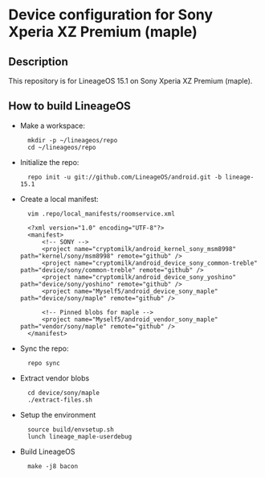 Device configuration for Sony Xperia XZ Premium (maple)
========================================================

Description
-----------

This repository is for LineageOS 15.1 on Sony Xperia XZ Premium (maple).

How to build LineageOS
----------------------

* Make a workspace:

        mkdir -p ~/lineageos/repo
        cd ~/lineageos/repo

* Initialize the repo:

        repo init -u git://github.com/LineageOS/android.git -b lineage-15.1

* Create a local manifest:

        vim .repo/local_manifests/roomservice.xml

        <?xml version="1.0" encoding="UTF-8"?>
        <manifest>
            <!-- SONY -->
            <project name="cryptomilk/android_kernel_sony_msm8998" path="kernel/sony/msm8998" remote="github" />
            <project name="cryptomilk/android_device_sony_common-treble" path="device/sony/common-treble" remote="github" />
            <project name="cryptomilk/android_device_sony_yoshino" path="device/sony/yoshino" remote="github" />
            <project name="Myself5/android_device_sony_maple" path="device/sony/maple" remote="github" />

            <!-- Pinned blobs for maple -->
            <project name="Myself5/android_vendor_sony_maple" path="vendor/sony/maple" remote="github" />
        </manifest>

* Sync the repo:

        repo sync

* Extract vendor blobs

        cd device/sony/maple
        ./extract-files.sh

* Setup the environment

        source build/envsetup.sh
        lunch lineage_maple-userdebug

* Build LineageOS

        make -j8 bacon
